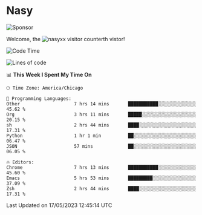 # Nasy

<!--
<p align="center">
<img height="200" src="https://github-readme-stats.vercel.app/api?username=nasyxx&count_private=true&show_icons=true&theme=dracula&include_all_commits=true"/>
<img height="200" src="https://github-readme-stats.vercel.app/api/top-langs/?username=nasyxx&theme=dracula&hide=html,jupyter+notebook&count_private=true&show_icons=true"/>
</p>

  
----------------
-->

![Sponsor](https://img.shields.io/static/v1.svg?label=Sponsor&message=%E2%9D%A4&logo=GitHub&style=flat&color=pink)
 
Welcome, the ![nasyxx visitor counter](https://count.getloli.com/get/@nasyxx?theme=rule34)th vistor!
 
<!--START_SECTION:waka-->
![Code Time](http://img.shields.io/badge/Code%20Time-3%2C519%20hrs%2035%20mins-blue)

![Lines of code](https://img.shields.io/badge/From%20Hello%20World%20I%27ve%20Written-6.2%20million%20lines%20of%20code-blue)

📊 **This Week I Spent My Time On** 

```text
🕑︎ Time Zone: America/Chicago

💬 Programming Languages: 
Other                    7 hrs 14 mins       ███████████░░░░░░░░░░░░░░   45.62 % 
Org                      3 hrs 11 mins       █████░░░░░░░░░░░░░░░░░░░░   20.15 % 
sh                       2 hrs 44 mins       ████░░░░░░░░░░░░░░░░░░░░░   17.31 % 
Python                   1 hr 1 min          ██░░░░░░░░░░░░░░░░░░░░░░░   06.47 % 
JSON                     57 mins             ██░░░░░░░░░░░░░░░░░░░░░░░   06.05 % 

🔥 Editors: 
Chrome                   7 hrs 13 mins       ███████████░░░░░░░░░░░░░░   45.60 % 
Emacs                    5 hrs 53 mins       █████████░░░░░░░░░░░░░░░░   37.09 % 
Zsh                      2 hrs 44 mins       ████░░░░░░░░░░░░░░░░░░░░░   17.31 % 
```


 Last Updated on 17/05/2023 12:45:14 UTC
<!--END_SECTION:waka-->

<!-- ![visitors](https://visitor-badge.laobi.icu/badge?page_id=nasyxx.nasyxx) -->
